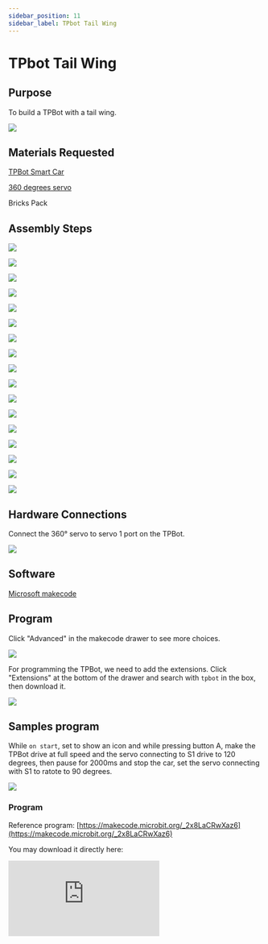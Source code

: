 ```yaml
---
sidebar_position: 11
sidebar_label: TPbot Tail Wing
---
```


# TPbot Tail Wing

## Purpose

To build a TPBot with a tail wing.


![](./images/tpbot-brick-expansion-case-11-01.png)

## Materials Requested


[TPBot Smart Car](https://www.elecfreaks.com/tpbot.html)

[360 degrees servo](https://www.elecfreaks.com/geekservo-2kg-360-degrees-compatible-with-lego.html)

Bricks Pack



## Assembly Steps

![](./images/tpbot-brick-expansion-step-11-01.png)

![](./images/tpbot-brick-expansion-step-11-02.png)

![](./images/tpbot-brick-expansion-step-11-03.png)

![](./images/tpbot-brick-expansion-step-11-04.png)

![](./images/tpbot-brick-expansion-step-11-05.png)

![](./images/tpbot-brick-expansion-step-11-06.png)

![](./images/tpbot-brick-expansion-step-11-07.png)

![](./images/tpbot-brick-expansion-step-11-08.png)

![](./images/tpbot-brick-expansion-step-11-09.png)

![](./images/tpbot-brick-expansion-step-11-10.png)

![](./images/tpbot-brick-expansion-step-11-11.png)

![](./images/tpbot-brick-expansion-step-11-12.png)

![](./images/tpbot-brick-expansion-step-11-13.png)

![](./images/tpbot-brick-expansion-step-11-14.png)

![](./images/tpbot-brick-expansion-step-11-15.png)

![](./images/tpbot-brick-expansion-step-11-16.png)

![](./images/tpbot-brick-expansion-step-11-17.png)

## Hardware Connections

Connect the 360° servo to servo 1 port on the TPBot.

![](./images/tpbot-brick-expansion-case-01-02.png)


## Software

[Microsoft makecode](https://makecode.microbit.org/#)


## Program



Click "Advanced" in the makecode drawer to see more choices.

![](./images/tpbot-brick-expansion-case-01-03.png)

For programming the TPBot, we need to add the extensions. Click "Extensions" at the bottom of the drawer and search with `tpbot` in the box, then download it.

![](./images/tpbot-brick-expansion-case-01-04.png)


## Samples program

While `on start`, set to show an icon and while pressing button A,  make the TPBot drive at full speed and the servo connecting to S1 drive to 120 degrees, then pause for 2000ms and stop the car, set the servo connecting with S1 to ratote to 90 degrees.

![](./images/tpbot-brick-expansion-case-11-05.png)


### Program

Reference program: [https://makecode.microbit.org/_2x8LaCRwXaz6](https://makecode.microbit.org/_2x8LaCRwXaz6)

You may download it directly here:

<div
    style={{
        position: 'relative',
        paddingBottom: '60%',
        overflow: 'hidden',
    }}
>
    <iframe
        src="https://makecode.microbit.org/_2x8LaCRwXaz6"
        frameborder="0"
        sandbox="allow-popups allow-forms allow-scripts allow-same-origin"
        style={{
            position: 'absolute',
            width: '100%',
            height: '100%',
        }}
    />
</div>

## Conclusion

While pressing button A, the cart moves forward and the tail wing raises up, after two seconds, the cart stops moving the the wing lies down.
